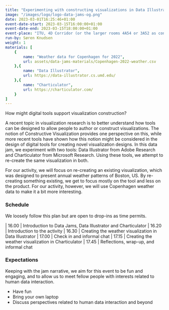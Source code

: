 ```yaml
---
title: "Experimenting with constructing visualizations in Data Illustrator and Charticulator"
image: "/images/logo/logo-data-jams-og.png"
date: 2023-03-01T16:25:46+01:00
event-date-start: 2023-03-15T16:00:00+01:00
event-date-end: 2023-03-15T18:00:00+01:00
event-place: "ITU, 4D Corridor (or the larger rooms 4A54 or 3A52 as contingency)"
run-by: Søren Knudsen
weight: 1
materials: [
    {
        name: "Weather data for Copenhagen for 2022",
        url: assets/data-jams-materials/Copenhagen-2022-weather.csv
    },{
        name: "Data Illustrator",
        url: https://data-illustrator.cs.umd.edu/
    },{
        name: "Charticulator",
        url: https://charticulator.com/
    }
]
---
```


How might digital tools support visualization construction?

A recent topic in visualization research is to better understand how tools can be designed to allow people to author or construct visualizations. The notion of Constructive Visualization provides one perspective on this, while more recent tools have shown how this notion might be considered in the design of digital tools for creating novel visualization designs. In this data jam, we experiment with two tools: Data Illustrator from Adobe Research and Charticulator from Microsoft Research. Using these tools, we attempt to re-create the same visualization in both. 

For our activity, we will focus on re-creating an existing visualization, which was designed to present annual weather patterns of Boston, US. By re-creating something existing, we get to focus mostly on the tool and less on the product. For our activity, however, we will use Copenhagen weather data to make it a bit more interesting.  

### Schedule 

We loosely follow this plan but are open to drop-ins as time permits.  

| 16.00 | Introduction to Data Jams, Data Illustrator and Charticulator
| 16.20 | Introduction to the activity 
| 16.30 | Creating the weather visualization in Data Illustrator 
| 17.00 | Check in and informal chat 
| 17.15 | Creating the weather visualization in Charticulator 
| 17.45 | Reflections, wrap-up, and informal chat

### Expectations

Keeping with the jam narrative, we aim for this event to be fun and engaging, and to allow us to meet fellow people with interests related to human data interaction.

* Have fun 
* Bring your own laptop 
* Discuss perspectives related to human data interaction and beyond 
